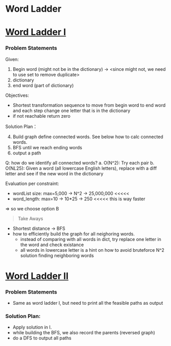 # Word Ladder

# [Word Ladder I](https://leetcode.com/problems/word-ladder/submissions/)

### Problem Statements

Given:

1. Begin word (might not be in the dictionary) -> <since might not, we need to use set to remove duplicate>
2. dictionary
3. end word (part of dictionary)

Objectives:

- Shortest transformation sequence to move from begin word to end word
  and each step change one letter that is in the dictionary
- if not reachable return zero

Solution Plan：

4. Build graph define connected words. See below how to calc connected words.
5. BFS until we reach ending words
6. output a path

Q: how do we identify all connected words?
a. O(N^2): Try each pair
b. O(N*L*25):
Given a word (all lowercase English letters), replace with a diff letter and
see if the new word in the dictionary

Evaluation per constraint:

- wordList size: max=5,000
  -> N^2
  -> 25,000,000 <<<<<
- word_length: max=10
  -> 10\*25
  -> 250 <<<<< this is way faster

=> so we choose option B

> Take Aways

- Shortest distance -> BFS
- how to efficiently build the graph for all neighoring words.
  - instead of comparing with all words in dict, try replace one letter in the word and check existance
  - all words in lowercase letter is a hint on how to avoid bruteforce N^2 solution finding neighboring words

# [Word Ladder II](https://leetcode.com/problems/word-ladder-ii/)

### Problem Statements

- Same as word ladder I, but need to print all the feasible paths as output

### Solution Plan:

- Apply solution in I.
- while building the BFS, we also record the parents (reversed graph)
- do a DFS to output all paths
